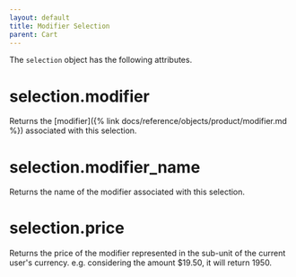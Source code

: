 ```yaml
---
layout: default
title: Modifier Selection
parent: Cart
---
```


The `selection` object has the following attributes.

# selection.modifier

Returns the [modifier]({% link docs/reference/objects/product/modifier.md %}) associated with this selection.

# selection.modifier_name

Returns the name of the modifier associated with this selection.

# selection.price

Returns the price of the modifier represented in the sub-unit of the current user's currency.
e.g. considering the amount $19.50, it will return 1950.
